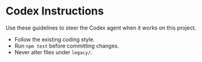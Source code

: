 # Codex Instructions

Use these guidelines to steer the Codex agent when it works on this project.

- Follow the existing coding style.
- Run `npm test` before committing changes.
- Never alter files under `legacy/`.
